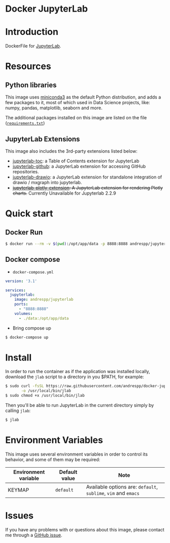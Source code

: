Docker JupyterLab
=================

# Introduction

DockerFile for [JupyterLab](https://jupyterlab.readthedocs.io/en/stable/).

# Resources

## Python libraries

This image uses [miniconda3](https://hub.docker.com/r/continuumio/miniconda3/) as the default Python distribution, and adds a few packages to it, most of which used in Data Science projects, like: numpy, pandas, matplotlib, seaborn and more.

The additional packages installed on this image are listed on the file ([`requirements.txt`](https://github.com/andrespp/docker-jupyterlab/blob/master/requirements.txt))

## JupyterLab Extensions

This image also includes the 3rd-party extensions listed below:

* [jupyterlab-toc](https://github.com/jupyterlab/jupyterlab-toc): a Table of Contents extension for JupyterLab
* [jupyterlab-github](https://github.com/jupyterlab/jupyterlab-github): a JupyterLab extension for accessing GitHub repositories.
* [jupyterlab-drawio](https://github.com/QuantStack/jupyterlab-drawio): a JupyterLab extension for standalone integration of drawio / mxgraph into jupyterlab.
* ~~[jupyterlab-plotly-extension](https://github.com/jupyterlab/jupyter-renderers/tree/master/packages/plotly-extension): A JupyterLab extension for rendering Plotly charts.~~ Currently Unavailable for Jupyterlab 2.2.9

# Quick start

## Docker Run

```bash
$ docker run --rm -v $(pwd):/opt/app/data -p 8888:8888 andrespp/jupyterlab
```

## Docker compose

* `docker-compose.yml`

```yaml
version: '3.1'

services:
  jupyterlab:
    image: andrespp/jupyterlab
    ports:
      - "8888:8888"
    volumes:
      - ./data:/opt/app/data
```

* Bring compose up

```bash
$ docker-compose up
```

# Install

In order to run the container as if the application was installed locally, download the `jlab` script to a directory in you $PATH, for example:

```bash
$ sudo curl -fsSL https://raw.githubusercontent.com/andrespp/docker-jupyterlab/master/jlab \
       -o /usr/local/bin/jlab
$ sudo chmod +x /usr/local/bin/jlab
```

Then you'll be able to run JupyterLab in the current directory simply by calling `jlab`:

```bash
$ jlab
```

# Environment Variables

This image uses several environment variables in order to control its behavior, and some of them may be required:

| Environment variable | Default value | Note |
| -------------------- | ------------- | -----|
| KEYMAP | `default` | Available options are: `default`, `sublime`, `vim` and `emacs` |

# Issues

If you have any problems with or questions about this image, please contact me through a [GitHub issue](https://github.com/andrespp/docker-jupyterlab/issues).
